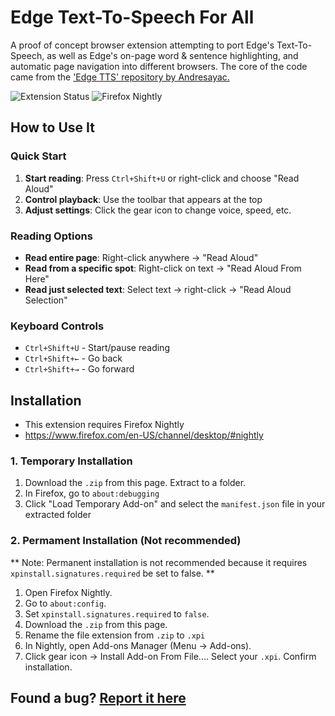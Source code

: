 # Edge Text-To-Speech For All

A proof of concept browser extension attempting to port Edge's Text-To-Speech, as well as Edge's on-page word & sentence highlighting, and automatic page navigation into different browsers. The core of the code came from the ['Edge TTS' repository by Andresayac.](https://github.com/andresayac/edge-tts/)

![Extension Status](https://img.shields.io/badge/status-active%20development-green)
![Firefox Nightly](https://img.shields.io/badge/Firefox_Nightly-compatible-orange)


## How to Use It

### Quick Start
1. **Start reading**: Press `Ctrl+Shift+U` or right-click and choose "Read Aloud"
2. **Control playback**: Use the toolbar that appears at the top
3. **Adjust settings**: Click the gear icon to change voice, speed, etc.

### Reading Options
- **Read entire page**: Right-click anywhere → "Read Aloud"
- **Read from a specific spot**: Right-click on text → "Read Aloud From Here"  
- **Read just selected text**: Select text → right-click → "Read Aloud Selection"

### Keyboard Controls
- `Ctrl+Shift+U` - Start/pause reading
- `Ctrl+Shift+←` - Go back
- `Ctrl+Shift+→` - Go forward

## Installation

- This extension requires Firefox Nightly
- https://www.firefox.com/en-US/channel/desktop/#nightly

### 1. Temporary Installation
1. Download the `.zip` from this page. Extract to a folder.
2. In Firefox, go to `about:debugging`
3. Click "Load Temporary Add-on" and select the `manifest.json` file in your extracted folder
   
### 2. Permament Installation (Not recommended)
** Note: Permanent installation is not recommended because it requires `xpinstall.signatures.required` be set to false. **

1. Open Firefox Nightly.
2. Go to `about:config`.
3. Set `xpinstall.signatures.required` to `false`.
4. Download the `.zip` from this page.
5. Rename the file extension from `.zip` to `.xpi`
6. In Nightly, open Add-ons Manager (Menu → Add-ons).
7. Click gear icon → Install Add-on From File.... Select your `.xpi`. Confirm installation.

## Found a bug? [Report it here](https://github.com/TiredOfEverything/Edge-TTS-4-All/issues)
